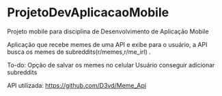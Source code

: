 # ProjetoDevAplicacaoMobile
Projeto mobile para disciplina de Desenvolvimento de Aplicação Mobile

Aplicação que recebe memes de uma API e exibe para o usuário, a API busca os memes de subreddits(r/memes,r/me_irl) .

To-do:
Opção de salvar os memes no celular
Usuário conseguir adicionar subreddits

API utilizada: https://github.com/D3vd/Meme_Api
